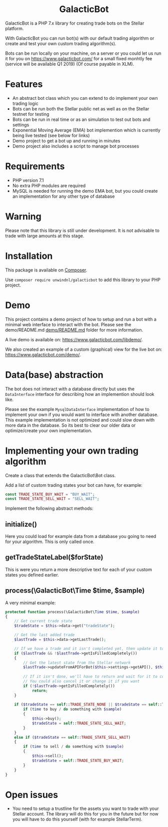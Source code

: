 <h1 align="center">GalacticBot</h1>

GalacticBot is a PHP 7.x library for creating trade bots on the Stellar platform.

With GalacticBot you can run bot(s) with our default trading algorithm or create and test your own custom trading algorithm(s).

Bots can be run locally on your machine, on a server or you could let us run it for you on https://www.galacticbot.com/ for a small fixed monhtly fee (service will be available Q1 2019) (Of course payable in XLM).

# Features

- An abstract bot class which you can extend to do implement your own trading logic
- Bots can be run both the Stellar public net as well as on the Stellar testnet for testing
- Bots can be run in real time or as an simulation to test out bots and settings
- Exponential Moving Average (EMA) bot implemention which is currently being live tested (see below for links)
- Demo project to get a bot up and running in minutes
- Demo project also includes a script to manage bot processes

# Requirements

- PHP version 7.1
- No extra PHP modules are required 
- MySQL is needed for running the demo EMA bot, but you could create an implementation for any other type of database

# Warning

Please note that this library is still under development. It is not advisable to trade with large amounts at this stage.

# Installation

This package is available on [Composer](https://packagist.org/packages/unwindnl/galacticbot).

Use ```composer require unwindnl/galacticbot``` to add this library to your PHP project.

# Demo

This project contains a demo project of how to setup and run a bot with a minimal web interface to interact with the bot. Please see the demo/README.md [demo/README.md](demo/README.md) folder for more information.

A live demo is available on: https://www.galacticbot.com/libdemo/.

We also created an example of a custom (graphical) view for the live bot on: https://www.galacticbot.com/demo/.

# Data(base) abstraction

The bot does not interact with a database directly but uses the ```DataInterface``` interface for describing how an implemention should look like.

Please see the example ```MysqlDataInterface``` implementation of how to implement your own if you would want to interface with another database. This example implementation is not optimized and could slow down with more data in the database. So its best to clear our older data or optimize/create your own implementation. 

# Implementing your own trading algorithm

Create a class that extends the GalacticBot\Bot class.

Add a list of custom trading states your bot can have, for example:

```php
const TRADE_STATE_BUY_WAIT = "BUY_WAIT";
const TRADE_STATE_SELL_WAIT = "SELL_WAIT";
```

Implement the following abstract methods:

## initialize()

Here you could load for example data from a database you going to need for your algorithm. This is only called once.
 
## getTradeStateLabel($forState)

This is were you return a more descriptive text for each of your custom states you defined earlier.
 
## process(\GalacticBot\Time $time, $sample)

A very minimal example:

```php
protected function process(\GalacticBot\Time $time, $sample)
{
	// Get current trade state
	$tradeState = $this->data->get("tradeState");

	// Get the last added trade
	$lastTrade = $this->data->getLastTrade();

	// If we have a trade and it isn't completed yet, then update it to get the latest state
	if ($lastTrade && !$lastTrade->getIsFilledCompletely())
	{
		// Get the latest state from the Stellar network
		$lastTrade->updateFromAPIForBot($this->settings->getAPI(), $this);
		
		// If it isn't done, we'll have to return and wait for it to complete
		// You could also cancel it or change it if you want
		if (!$lastTrade->getIsFilledCompletely())
			return;
	}	
	
	if ($tradeState == self::TRADE_STATE_NONE || $tradeState == self::TRADE_STATE_BUY_WAIT)
		if (time to buy / do something with $sample)
		{
			$this->buy();
			$tradeState = self::TRADE_STATE_SELL_WAIT;
		}
	}
	else if ($tradeState == self::TRADE_STATE_SELL_WAIT)
	{
		if (time to sell / do something with $sample)
		{
			$this->sell();
			$tradeState = self::TRADE_STATE_BUY_WAIT;
		}
	}
}
```

# Open issues 

- You need to setup a trustline for the assets you want to trade with your Stellar account. The library will do this for you in the future but for now you will have to do this yourself (with for example StellarTerm).

